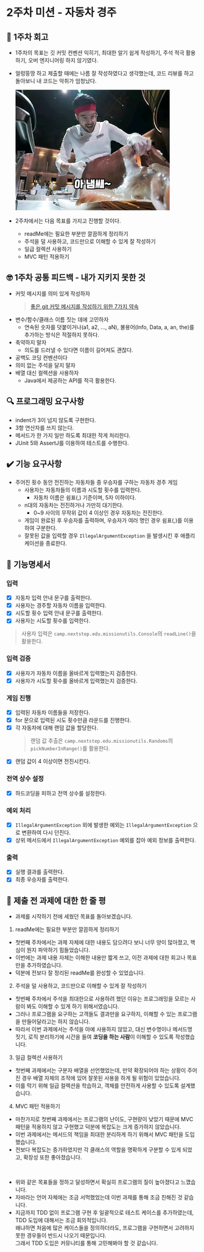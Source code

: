 # 2주차 미션 - 자동차 경주

## 🤔 1주차 회고

- 1주차의 목표는 깃 커밋 컨벤션 익히기, 최대한 알기 쉽게 작성하기, 주석 적극 활용하기, 오버 엔지니어링 하지 않기였다.
- 얼렁뚱땅 하고 제출할 때에는 나름 잘 작성하였다고 생각했는데, 코드 리뷰를 하고 돌아보니 내 코드는 악취가 엄청났다.

  ![아 냄쌔](nemsae.png)

- 2주차에서는 다음 목표를 가지고 진행할 것이다.
    - readMe에는 필요한 부분만 깔끔하게 정리하기
    - 주석을 덜 사용하고, 코드만으로 이해할 수 있게 잘 작성하기
    - 일급 컬렉션 사용하기
    - MVC 패턴 적용하기

## 🤓 1주차 공통 피드백 - 내가 지키지 못한 것

- 커밋 메시지를 의미 있게 작성하자
  > [좋은 git 커밋 메시지를 작성하기 위한 7가지 약속](https://meetup.nhncloud.com/posts/106)
- 변수/함수/클래스 이름 짓는 데에 고민하자
    - 연속된 숫자를 덧붙이거나(a1, a2, ..., aN), 불용어(Info, Data, a, an, the)를 추가하는 방식은 적절하지 못하다.
- 축약하지 말자
    - 의도를 드러낼 수 있다면 이름이 길어져도 괜찮다.
- 공백도 코딩 컨벤션이다
- 의미 없는 주석을 달지 말자
- 배열 대신 컬렉션을 사용하자
    - Java에서 제공하는 API를 적극 활용한다.

## 🔍 프로그래밍 요구사항

- indent가 3이 넘지 않도록 구현한다.
- 3항 연산자를 쓰지 않는다.
- 메서드가 한 가지 일만 하도록 최대한 작게 처리한다.
- JUnit 5와 AssertJ를 이용하여 테스트를 수행한다.

## ✔️ 기능 요구사항

- 주어진 횟수 동안 전진하는 자동차들 중 우승자를 구하는 자동차 경주 게임
    - 사용자는 자동차들의 이름과 시도할 횟수를 입력한다.
        - 자동차 이름은 쉼표(,) 기준이며, 5자 이하이다.
    - n대의 자동차는 전진하거나 가만히 대기한다.
        - 0~9 사이의 무작위 값이 4 이상인 경우 자동차는 전진한다.
    - 게임이 완료된 후 우승자를 출력하며, 우승자가 여러 명인 경우 쉼표(,)를 이용하여 구분한다.
    - 잘못된 값을 입력할 경우 `IllegalArgumentException` 을 발생시킨 후 애플리케이션을 종료한다.

## 📜 기능명세서

### 입력

- [x] 자동차 입력 안내 문구를 출력한다.
- [x] 사용자는 경주할 자동차 이름을 입력한다.
- [x] 시도할 횟수 입력 안내 문구를 출력한다.
- [x] 사용자는 시도할 횟수를 입력한다.

> 사용자 입력은 `camp.nextstep.edu.missionutils.Console`의 `readLine()`을 활용한다.

### 입력 검증

- [x] 사용자가 자동차 이름을 올바르게 입력했는지 검증한다.
- [x] 사용자가 시도할 횟수를 올바르게 입력했는지 검증한다.

### 게임 진행

- [x] 입력된 자동차 이름들을 저장한다.
- [x] for 문으로 입력된 시도 횟수만큼 라운드를 진행한다.
- [x] 각 자동차에 대해 랜덤 값을 할당한다.
  > 랜덤 값 추출은 `camp.nextstep.edu.missionutils.Randoms`의 `pickNumberInRange()`를 활용한다.
- [x] 랜덤 값이 4 이상이면 전진시킨다.

### 전역 상수 설정

- [x] 하드코딩을 피하고 전역 상수를 설정한다.

### 예외 처리

- [x] `IllegalArgumentException` 외에 발생한 예외는 `IllegalArgumentException` 으로 변환하여 다시 던진다.
- [x] 상위 메서드에서 `IllegalArgumentException` 예외를 잡아 예외 정보를 출력한다.

### 출력

- [x] 실행 결과를 출력한다.
- [x] 최종 우승자를 출력한다.

## 👀 제출 전 과제에 대한 한 줄 평

- 과제를 시작하기 전에 세웠던 목표를 돌아보겠습니다.

1. readMe에는 필요한 부분만 깔끔하게 정리하기

- 첫번째 주차에서는 과제 자체에 대한 내용도 담으려다 보니 너무 양이 많아졌고, 핵심이 뭔지 파악하기 힘들었습니다.
- 이번에는 과제 내용 자체는 이해한 내용만 짧게 쓰고, 이전 과제에 대한 회고나 목표만을 추가하였습니다.
- 덕분에 전보다 잘 정리된 readMe를 완성할 수 있었습니다.

2. 주석을 덜 사용하고, 코드만으로 이해할 수 있게 잘 작성하기

- 첫번째 주차에서 주석을 최대한으로 사용하려 했던 이유는 프로그래밍을 모르는 사람이 봐도 이해할 수 있게 하기 위해서였습니다.
- 그러나 프로그램을 요구하는 고객들도 결과만을 요구하지, 이해할 수 있는 프로그램을 만들어달라고는 하지 않습니다.
- 따라서 이번 과제에서는 주석을 아예 사용하지 않았고, 대신 변수명이나 메서드명 짓기, 로직 분리하기에 시간을 들여 **코딩을 하는 사람**이 이해할 수 있도록 작성했습니다.

3. 일급 컬렉션 사용하기

- 첫번째 과제에서는 구분자 배열을 선언했었는데, 만약 확장되어야 하는 상황이 주어진 경우 배열 자체의 조작에 있어 잘못된 사용을 하게 될 위험이 있었습니다.
- 이를 막기 위해 일급 컬렉션을 학습하고, 객체를 안전하게 사용할 수 있도록 설계했습니다.

4. MVC 패턴 적용하기

- 마찬가지로 첫번째 과제에서는 프로그램의 난이도, 구현량이 낮았기 때문에 MVC 패턴을 적용하지 않고 구현했고 덕분에 복잡도는 크게 증가하지 않았습니다.
- 이번 과제에서는 메서드의 책임을 최대한 분리하게 하기 위해서 MVC 패턴을 도입했습니다.
- 전보다 복잡도는 증가하였지만 각 클래스의 역할을 명확하게 구분할 수 있게 되었고, 확장성 또한 좋아졌습니다.

<br>

- 위와 같은 목표들을 정하고 달성하면서 확실히 프로그램의 질이 높아졌다고 느꼈습니다.
- 자바라는 언어 자체에는 조금 서먹했었는데 이번 과제를 통해 조금 친해진 것 같습니다.
- 지금까지 TDD 없이 프로그램 구현 후 일괄적으로 테스트 케이스를 추가하였는데, TDD 도입에 대해서는 조금 회의적입니다.<br>왜냐하면 처음에 많은 케이스들을 정의하더라도, 프로그램을 구현하면서 고려하지 못한
  경우들이 반드시 나오기 때문입니다.<br>그래서 TDD 도입은 커뮤니티를 통해 고민해봐야 할 것 같습니다.
